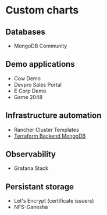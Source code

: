 # Custom charts

## Databases

* MongoDB Community

## Demo applications

* Cow Demo
* Devpro Sales Portal
* E Corp Demo
* Game 2048

## Infrastructure automation

* Rancher Cluster Templates
* [Terraform Backend MongoDB](terraform-backend-mongodb)

## Observability

* Grafana Stack

## Persistant storage

* Let's Encrypt (certificate issuers)
* NFS-Ganesha

